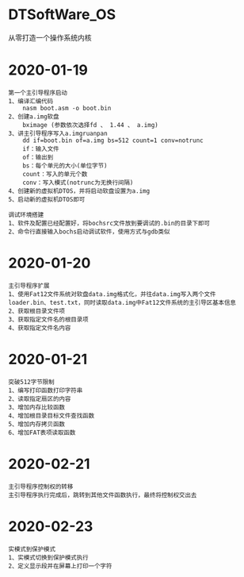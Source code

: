 # DTSoftWare_OS
从零打造一个操作系统内核

# 2020-01-19
	第一个主引导程序启动
	1、编译汇编代码
		nasm boot.asm -o boot.bin
	2、创建a.img软盘
		bximage (参数依次选择fd 、 1.44 、 a.img)
	3、讲主引导程序写入a.imgruanpan
		dd if=boot.bin of=a.img bs=512 count=1 conv=notrunc
		if：输入文件
		of：输出到
		bs：每个单元的大小(单位字节)
		count：写入的单元个数
		conv：写入模式(notrunc为无换行间隔)
	4、创建新的虚拟机DTOS，并将启动软盘设置为a.img
	5、启动新的虚拟机DTOS即可
	
	调试环境搭建
	1、软件及配置已经配置好，将bochsrc文件放到要调试的.bin的目录下即可
	2、命令行直接输入bochs启动调试软件，使用方式与gdb类似

# 2020-01-20
	主引导程序扩展
	1、使用Fat12文件系统对软盘data.img格式化，并往data.img写入两个文件 loader.bin、test.txt，同时读取data.img中Fat12文件系统的主引导区基本信息
	2、获取根目录文件项
	3、获取指定文件名的根目录项
	4、获取指定文件名内容
	
# 2020-01-21
	突破512字节限制
	1、编写打印函数打印字符串
	2、读取指定扇区的内容
	3、增加内存比较函数
	4、增加根目录目标文件查找函数
	5、增加内存拷贝函数
	6、增加FAT表项读取函数

# 2020-02-21
	主引导程序控制权的转移
	主引导程序执行完成后，跳转到其他文件函数执行，最终将控制权交出去

# 2020-02-23
	实模式到保护模式
	1、实模式切换到保护模式执行
	2、定义显示段并在屏幕上打印一个字符
	
	
	
